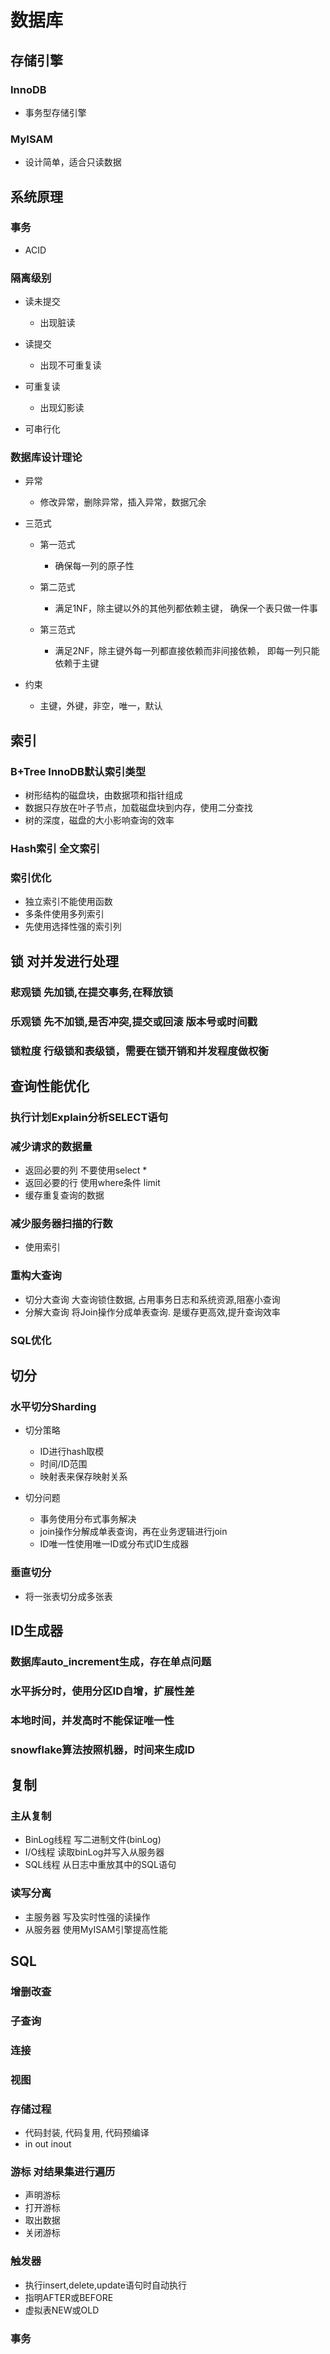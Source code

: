 # 数据库

## 存储引擎

### InnoDB

- 事务型存储引擎

### MyISAM

- 设计简单，适合只读数据

## 系统原理

### 事务

- ACID

### 隔离级别

- 读未提交

	- 出现脏读

- 读提交

	- 出现不可重复读

- 可重复读

	- 出现幻影读

- 可串行化

### 数据库设计理论

- 异常

	- 修改异常，删除异常，插入异常，数据冗余

- 三范式

	- 第一范式

		- 确保每一列的原子性

	- 第二范式

		- 满足1NF，除主键以外的其他列都依赖主键，
确保一个表只做一件事

	- 第三范式

		- 满足2NF，除主键外每一列都直接依赖而非间接依赖，
即每一列只能依赖于主键

- 约束

	- 主键，外键，非空，唯一，默认

## 索引

### B+Tree InnoDB默认索引类型

- 树形结构的磁盘块，由数据项和指针组成
- 数据只存放在叶子节点，加载磁盘块到内存，使用二分查找
- 树的深度，磁盘的大小影响查询的效率

### Hash索引 全文索引

### 索引优化

-  独立索引不能使用函数
- 多条件使用多列索引
- 先使用选择性强的索引列

## 锁 对并发进行处理

### 悲观锁 先加锁,在提交事务,在释放锁

### 乐观锁 先不加锁,是否冲突,提交或回滚  版本号或时间戳

### 锁粒度 行级锁和表级锁，需要在锁开销和并发程度做权衡

## 查询性能优化

### 执行计划Explain分析SELECT语句

### 减少请求的数据量 

- 返回必要的列 不要使用select *
- 返回必要的行 使用where条件 limit
- 缓存重复查询的数据

### 减少服务器扫描的行数

- 使用索引

### 重构大查询

- 切分大查询 大查询锁住数据, 占用事务日志和系统资源,阻塞小查询
- 分解大查询 将Join操作分成单表查询. 是缓存更高效,提升查询效率

### SQL优化

## 切分

### 水平切分Sharding

- 切分策略

	- ID进行hash取模
	- 时间/ID范围
	- 映射表来保存映射关系

- 切分问题

	- 事务使用分布式事务解决
	- join操作分解成单表查询，再在业务逻辑进行join
	- ID唯一性使用唯一ID或分布式ID生成器

### 垂直切分

- 将一张表切分成多张表

## ID生成器

### 数据库auto_increment生成，存在单点问题

### 水平拆分时，使用分区ID自增，扩展性差

### 本地时间，并发高时不能保证唯一性

### snowflake算法按照机器，时间来生成ID

## 复制

### 主从复制

- BinLog线程 写二进制文件(binLog)
- I/O线程 读取binLog并写入从服务器
- SQL线程 从日志中重放其中的SQL语句

### 读写分离

- 主服务器 写及实时性强的读操作
- 从服务器 使用MyISAM引擎提高性能

## SQL

### 增删改查

### 子查询

### 连接

### 视图 

### 存储过程

-  代码封装, 代码复用, 代码预编译
- in out inout

### 游标 对结果集进行遍历

- 声明游标
- 打开游标
- 取出数据
- 关闭游标

### 触发器

-  执行insert,delete,update语句时自动执行
- 指明AFTER或BEFORE
- 虚拟表NEW或OLD

### 事务

